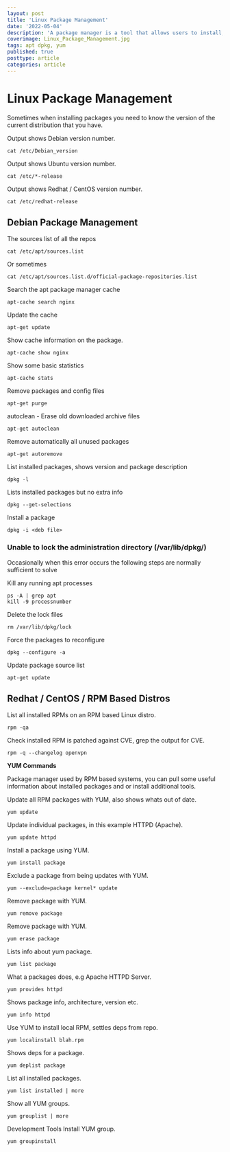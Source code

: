 ```yaml
---
layout: post
title: 'Linux Package Management'
date: '2022-05-04'
description: 'A package manager is a tool that allows users to install, remove, upgrade, configure and manage software packages on an operating system. The package manager can be a graphical application like a software centre or a command-line tool like apt-get or pacman. This article looks at installing packages on Linux using various package management systems.'
coverimage: Linux_Package_Management.jpg
tags: apt dpkg, yum
published: true
posttype: article
categories: article
---
```

# Linux Package Management

Sometimes when installing packages you need to know the version of the current distribution that you have.

Output shows Debian version number.
```
cat /etc/Debian_version
```

Output shows Ubuntu version number.
```
cat /etc/*-release
```

Output shows Redhat / CentOS version number.
```
cat /etc/redhat-release
```

## Debian Package Management

The sources list of all the repos
```
cat /etc/apt/sources.list
```

Or sometimes
```
cat /etc/apt/sources.list.d/official-package-repositories.list
```

Search the apt package manager cache

```
apt-cache search nginx
```

Update the cache

```
apt-get update
```

Show cache information on the package.

```
apt-cache show nginx
```

Show some basic statistics

```
apt-cache stats
```

Remove packages and config files

```
apt-get purge
```

autoclean - Erase old downloaded archive files

```
apt-get autoclean
```

Remove automatically all unused packages

```
apt-get autoremove
```

List installed packages, shows version and package description

```
dpkg -l
```

Lists installed packages but no extra info

```
dpkg --get-selections
```

Install a package

```
dpkg -i <deb file>
```

### Unable to lock the administration directory (/var/lib/dpkg/)

Occasionally when this error occurs the following steps are normally sufficient to solve

Kill any running apt processes

```
ps -A | grep apt
kill -9 processnumber
```

Delete the lock files

```
rm /var/lib/dpkg/lock
```

Force the packages to reconfigure

```
dpkg --configure -a
```

Update package source list

```
apt-get update
```

## Redhat / CentOS / RPM Based Distros

List all installed RPMs on an RPM based Linux distro.

```
rpm -qa
```

Check installed RPM is patched against CVE, grep the output for CVE.

```
rpm -q --changelog openvpn
```

**YUM Commands**

Package manager used by RPM based systems, you can pull some useful information about installed packages and or install additional tools.

Update all RPM packages with YUM, also shows whats out of date.

```
yum update
```

Update individual packages, in this example HTTPD (Apache).

```
yum update httpd
```

Install a package using YUM.

```
yum install package
```

Exclude a package from being updates with YUM.

```
yum --exclude=package kernel* update
```

Remove package with YUM.

```
yum remove package
```

Remove package with YUM.

```
yum erase package
```

Lists info about yum package.

```
yum list package
```

What a packages does, e.g Apache HTTPD Server.

```
yum provides httpd
```

Shows package info, architecture, version etc.

```
yum info httpd
```

Use YUM to install local RPM, settles deps from repo.

```
yum localinstall blah.rpm
```

Shows deps for a package.

```
yum deplist package
```

List all installed packages.

```
yum list installed | more
```

Show all YUM groups.

```
yum grouplist | more
```

Development Tools Install YUM group.

```
yum groupinstall
```